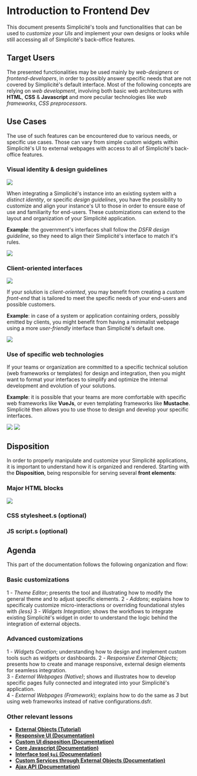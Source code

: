 Introduction to Frontend Dev
============================

This document presents Simplicité's tools and functionalities that can be used to *customize your UIs* and implement your own designs or looks while still accessing all of Simplicité's back-office features.

## Target Users

The presented functionalities may be used mainly by *web-designers* or *frontend-developers*, in order to possibly answer specific needs that are not covered by Simplicité's default interface.
Most of the following concepts are relying on *web development*, involving both basic web architectures with **HTML**, **CSS** & **Javascript** and more peculiar technologies like *web frameworks*, *CSS preprocessors*.

## Use Cases

The use of such features can be encountered due to various needs, or specific use cases. Those can vary from simple custom widgets within Simplicité's UI to external webpages with access to all of Simplicité's back-office features.

### Visual identity & design guidelines

![](identity-guidelines.png)

When integrating a Simplicité's instance into an existing system with a *distinct identity*, or specific *design guidelines*, you have the possibility to customize and align your instance's UI to those in order to ensure ease of use and familiarity for end-users.
These customizations can extend to the layout and organization of your Simplicité application.

**Example**: the government's interfaces shall follow the *DSFR design guideline*, so they need to align their Simplicité's interface to match it's rules.

![](dsfr-simplicite.png)

### Client-oriented interfaces

![](client-oriented-webpage.png)

If your solution is *client-oriented*, you may benefit from creating a *custom front-end* that is tailored to meet the specific needs of your end-users and possible customers.

**Example**: in case of a system or application containing orders, possibly emitted by clients, you might benefit from having a minimalist webpage using a more *user-friendly* interface than Simplicité's default one.

![](order-internal-page.png)

### Use of specific web technologies

If your teams or organization are committed to a specific technical solution (web frameworks or templates) for design and integration, then you might want to format your interfaces to simplify and optimize the internal development and evolution of your solutions.

**Example**: it is possible that your teams are more comfortable with specific web frameworks like **VueJs**, or even templating frameworks like **Mustache**. Simplicité then allows you to use those to design and develop your specific interfaces.

![](vue-webpage.png)
![](mustache-webpage.png)

## Disposition

In order to properly manipulate and customize your Simplicité applications, it is important to understand how it is organized and rendered. Starting with the **Disposition**, being responsible for serving several **front elements**:

### Major HTML blocks

![](disposition-schema.png)

### CSS stylesheet.s (optional)

### JS script.s (optional)

## Agenda

This part of the documentation follows the following organization and flow:

### Basic customizations

1 - *Theme Editor*; presents the tool and illustrating how to modify the general theme and to adjust specific elements.
2 - *Addons*; explains how to specificaly customize micro-interactions or overriding foundational styles with *{less}*
3 - *Widgets Integration*; shows the workflows to integrate existing Simplicité's widget in order to understand the logic behind the integration of external objects.

### Advanced customizations

1 - *Widgets Creation*; understanding how to design and implement custom tools such as widgets or dashboards.
2 - *Responsive External Objects*; presents how to create and manage responsive, external design elements for seamless integration.  
3 - *External Webpages (Native)*; shows and illustrates how to develop specific pages fully connected and integrated into your Simplicité's application.  
4 - *External Webpages (Framework*); explains how to do the same as *3* but using web frameworks instead of native configurations.dsfr.  

### Other relevant lessons

* [**External Objects (Tutorial)**](https://docs.simplicite.io/lesson/tutorial/development/external-object)  
* [**Responsive UI (Documentation)**](https://docs.simplicite.io/lesson/docs/ui/responsive)  
* [**Custom UI disposition (Documentation)**](https://docs.simplicite.io/lesson/docs/core/disposition-code-examples)  
* [**Core Javascript (Documentation)**](https://docs.simplicite.io/lesson/docs/core/javascript-code-examples)  
* [**Interface tool `$ui` (Documentation)**](https://docs.simplicite.io/lesson/docs/core/ui-tools-code-examples)  
* [**Custom Services through External Objects (Documentation)**](https://docs.simplicite.io/lesson/docs/integration/webservices/custom-services)  
* [**Ajax API (Documentation)**](https://docs.simplicite.io/lesson/docs/integration/librairies/ajax-api)  
